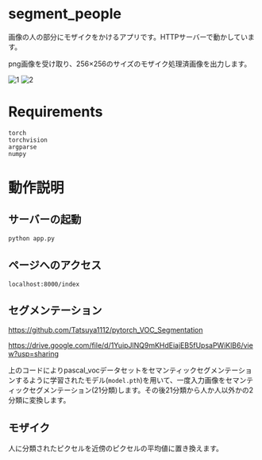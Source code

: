 # segment_people

画像の人の部分にモザイクをかけるアプリです。HTTPサーバーで動かしています。

png画像を受け取り、256×256のサイズのモザイク処理済画像を出力します。

![1](https://user-images.githubusercontent.com/45190789/84501767-0db12e00-acf2-11ea-992b-b8dacf15a7df.jpg)
![2](https://user-images.githubusercontent.com/45190789/84501774-10ac1e80-acf2-11ea-84b6-327ea56d6613.jpg)

# Requirements

```
torch
torchvision
argparse
numpy
```

# 動作説明

## サーバーの起動
```python
python app.py
```

## ページへのアクセス
```
localhost:8000/index
```

## セグメンテーション

https://github.com/Tatsuya1112/pytorch_VOC_Segmentation

https://drive.google.com/file/d/1YuipJlNQ9mKHdEiajEB5fUpsaPWiKlB6/view?usp=sharing

上のコードによりpascal_vocデータセットをセマンティックセグメンテーションするように学習されたモデル(``model.pth``)を用いて、一度入力画像をセマンティックセグメンテーション(21分類)します。その後21分類から人か人以外かの2分類に変換します。

## モザイク
人に分類されたピクセルを近傍のピクセルの平均値に置き換えます。
